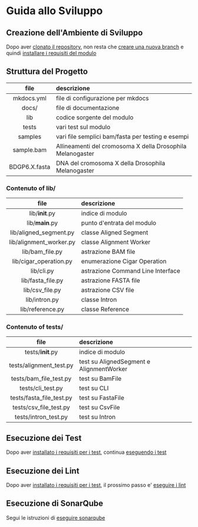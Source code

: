 # Guida allo Sviluppo

## Creazione dell'Ambiente di Sviluppo

Dopo aver [clonato il repository](glossary.md#cloning-repository),
non resta che [creare una nuova branch](glossary.md#creating-new-branch) e
quindi [installare i requisiti del modulo](glossary.md#installing-module-requirements)

## Struttura del Progetto

| file | descrizione |
| :---: | :---------- |
| mkdocs.yml    | file di configurazione per mkdocs |
| docs/         | file di documentazione |
| lib           | codice sorgente del modulo |
| tests         | vari test sul modulo |
| samples       | vari file semplici bam/fasta per testing e esempi |
| sample.bam    | Allineamenti del cromosoma X della Drosophila Melanogaster |
| BDGP6.X.fasta | DNA del cromosoma X della Drosophila Melanogaster |

### Contenuto of lib/

| file | descrizione |
| :---: | :---------- |
| lib/__init__.py | indice di modulo |
| lib/__main__.py | punto d'entrata del modulo |
| lib/aligned_segment.py | classe Aligned Segment |
| lib/alignment_worker.py | classe Alignment Worker |
| lib/bam_file.py | astrazione BAM file |
| lib/cigar_operation.py | enumerazione Cigar Operation |
| lib/cli.py | astrazione Command Line Interface |
| lib/fasta_file.py | astrazione FASTA file |
| lib/csv_file.py | astrazione CSV file |
| lib/intron.py | classe Intron |
| lib/reference.py | classe Reference |

### Contenuto of tests/

| file | descrizione |
| :---: | :---------- |
| tests/__init__.py | indice di modulo |
| tests/alignment_test.py | test su AlignedSegment e AlignmentWorker |
| tests/bam_file_test.py | test su BamFile |
| tests/cli_test.py | test su CLI |
| tests/fasta_file_test.py | test su FastaFile |
| tests/csv_file_test.py | test su CsvFile |
| tests/intron_test.py | test su Intron |

## Esecuzione dei Test

Dopo aver [installato i requisiti per i test](glossary.md#installing-test-requirements),
continua [eseguendo i test](glossary.md#running-tests)

## Esecuzione dei Lint

Dopo aver [installato i requisiti per i test](glossary.md#installing-test-requirements),
il prossimo passo e' [eseguire i lint](glossary.md#running-lints)

## Esecuzione di SonarQube

Segui le istruzioni di [eseguire sonarqube](glossary.md#running-sonarqube)